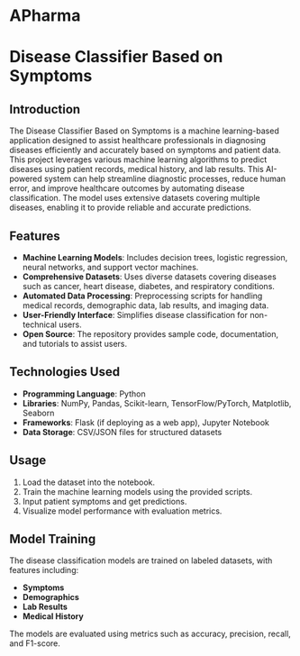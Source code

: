 # APharma
# Disease Classifier Based on Symptoms

## Introduction
The Disease Classifier Based on Symptoms is a machine learning-based application designed to assist healthcare professionals in diagnosing diseases efficiently and accurately based on symptoms and patient data. This project leverages various machine learning algorithms to predict diseases using patient records, medical history, and lab results.
This AI-powered system can help streamline diagnostic processes, reduce human error, and improve healthcare outcomes by automating disease classification. The model uses extensive datasets covering multiple diseases, enabling it to provide reliable and accurate predictions.

## Features
- **Machine Learning Models**: Includes decision trees, logistic regression, neural networks, and support vector machines.
- **Comprehensive Datasets**: Uses diverse datasets covering diseases such as cancer, heart disease, diabetes, and respiratory conditions.
- **Automated Data Processing**: Preprocessing scripts for handling medical records, demographic data, lab results, and imaging data.
- **User-Friendly Interface**: Simplifies disease classification for non-technical users.
- **Open Source**: The repository provides sample code, documentation, and tutorials to assist users.

## Technologies Used
- **Programming Language**: Python
- **Libraries**: NumPy, Pandas, Scikit-learn, TensorFlow/PyTorch, Matplotlib, Seaborn
- **Frameworks**: Flask (if deploying as a web app), Jupyter Notebook
- **Data Storage**: CSV/JSON files for structured datasets

## Usage
1. Load the dataset into the notebook.
2. Train the machine learning models using the provided scripts.
3. Input patient symptoms and get predictions.
4. Visualize model performance with evaluation metrics.

## Model Training
The disease classification models are trained on labeled datasets, with features including:
- **Symptoms**
- **Demographics**
- **Lab Results**
- **Medical History**

The models are evaluated using metrics such as accuracy, precision, recall, and F1-score.





